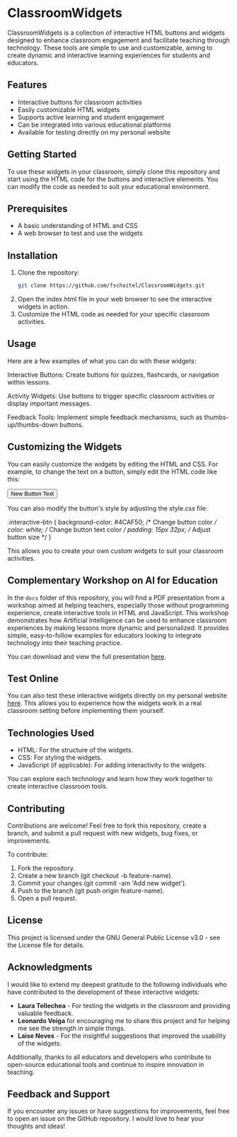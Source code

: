 # ClassroomWidgets

ClassroomWidgets is a collection of interactive HTML buttons and widgets designed to enhance classroom engagement and facilitate teaching through technology. These tools are simple to use and customizable, aiming to create dynamic and interactive learning experiences for students and educators.

## Features

- Interactive buttons for classroom activities
- Easily customizable HTML widgets
- Supports active learning and student engagement
- Can be integrated into various educational platforms
- Available for testing directly on my personal website

## Getting Started

To use these widgets in your classroom, simply clone this repository and start using the HTML code for the buttons and interactive elements. You can modify the code as needed to suit your educational environment.

## Prerequisites

- A basic understanding of HTML and CSS
- A web browser to test and use the widgets

## Installation

1. Clone the repository:
   ```bash
   git clone https://github.com/fschaitel/ClassroomWidgets.git

2. Open the index.html file in your web browser to see the interactive widgets in action.
3. Customize the HTML code as needed for your specific classroom activities.

## Usage

Here are a few examples of what you can do with these widgets:

Interactive Buttons: Create buttons for quizzes, flashcards, or navigation within lessons.

Activity Widgets: Use buttons to trigger specific classroom activities or display important messages.

Feedback Tools: Implement simple feedback mechanisms, such as thumbs-up/thumbs-down buttons.

## Customizing the Widgets

You can easily customize the widgets by editing the HTML and CSS. For example, to change the text on a button, simply edit the HTML code like this:

<button class="interactive-btn">New Button Text</button>

You can also modify the button's style by adjusting the style.css file:

.interactive-btn {
  background-color: #4CAF50; /* Change button color */
  color: white;              /* Change button text color */
  padding: 15px 32px;        /* Adjust button size */
}

This allows you to create your own custom widgets to suit your classroom activities.

## Complementary Workshop on AI for Education

In the `docs` folder of this repository, you will find a PDF presentation from a workshop aimed at helping teachers, especially those without programming experience, create interactive tools in HTML and JavaScript. This workshop demonstrates how Artificial Intelligence can be used to enhance classroom experiences by making lessons more dynamic and personalized. It provides simple, easy-to-follow examples for educators looking to integrate technology into their teaching practice.

You can download and view the full presentation [here](./docs/workshop.pdf).

## Test Online

You can also test these interactive widgets directly on my personal website [here](https://www.schaitel.com.br). This allows you to experience how the widgets work in a real classroom setting before implementing them yourself.

## Technologies Used

- HTML: For the structure of the widgets.
- CSS: For styling the widgets.
- JavaScript (if applicable): For adding interactivity to the widgets.

You can explore each technology and learn how they work together to create interactive classroom tools.

## Contributing

Contributions are welcome! Feel free to fork this repository, create a branch, and submit a pull request with new widgets, bug fixes, or improvements.

To contribute:

1. Fork the repository.
2. Create a new branch (git checkout -b feature-name).
3. Commit your changes (git commit -am 'Add new widget').
4. Push to the branch (git push origin feature-name).
5. Open a pull request.

## License

This project is licensed under the GNU General Public License v3.0 - see the License file for details.

## Acknowledgments

I would like to extend my deepest gratitude to the following individuals who have contributed to the development of these interactive widgets:

- **Laura Tellechea** - For testing the widgets in the classroom and providing valuable feedback.
- **Leonardo Veiga** for encouraging me to share this project and for helping me see the strength in simple things.
- **Laise Neves** - For the insightful suggestions that improved the usability of the widgets.

Additionally, thanks to all educators and developers who contribute to open-source educational tools and continue to inspire innovation in teaching.

## Feedback and Support

If you encounter any issues or have suggestions for improvements, feel free to open an issue on the GitHub repository. I would love to hear your thoughts and ideas!
